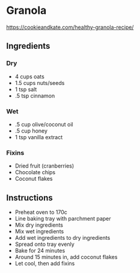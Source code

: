 # Granola

https://cookieandkate.com/healthy-granola-recipe/

## Ingredients

### Dry

- 4 cups oats
- 1.5 cups nuts/seeds
- 1 tsp salt
- .5 tsp cinnamon

### Wet

- .5 cup olive/coconut oil
- .5 cup honey
- 1 tsp vanilla extract

### Fixins

- Dried fruit (cranberries)
- Chocolate chips
- Coconut flakes

## Instructions

- Preheat oven to 170c
- Line baking tray with parchment paper
- Mix dry ingredients
- Mix wet ingredients
- Add wet ingredients to dry ingredients
- Spread onto tray evenly
- Bake for 24 minutes
- Around 15 minutes in, add coconut flakes
- Let cool, then add fixins
